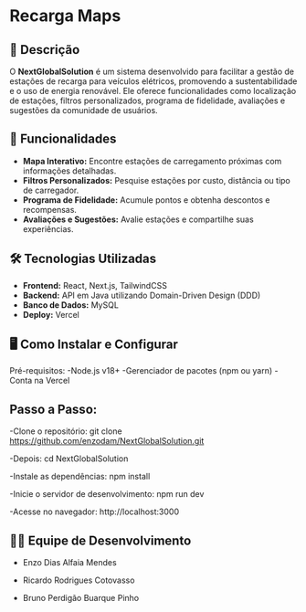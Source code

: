 # Recarga Maps

## 📜 Descrição
O **NextGlobalSolution** é um sistema desenvolvido para facilitar a gestão de estações de recarga para veículos elétricos, promovendo a sustentabilidade e o uso de energia renovável. Ele oferece funcionalidades como localização de estações, filtros personalizados, programa de fidelidade, avaliações e sugestões da comunidade de usuários.

## 🚀 Funcionalidades
- **Mapa Interativo:** Encontre estações de carregamento próximas com informações detalhadas.
- **Filtros Personalizados:** Pesquise estações por custo, distância ou tipo de carregador.
- **Programa de Fidelidade:** Acumule pontos e obtenha descontos e recompensas.
- **Avaliações e Sugestões:** Avalie estações e compartilhe suas experiências.

## 🛠️ Tecnologias Utilizadas
- **Frontend:** React, Next.js, TailwindCSS
- **Backend:** API em Java utilizando Domain-Driven Design (DDD)
- **Banco de Dados:** MySQL
- **Deploy:** Vercel

## 🖥️ Como Instalar e Configurar
Pré-requisitos:
-Node.js v18+
-Gerenciador de pacotes (npm ou yarn)
-Conta na Vercel

## Passo a Passo:

-Clone o repositório:
git clone https://github.com/enzodam/NextGlobalSolution.git

-Depois:
cd NextGlobalSolution

-Instale as dependências:
npm install

-Inicie o servidor de desenvolvimento:
npm run dev

-Acesse no navegador:
http://localhost:3000

## 👨‍💻 Equipe de Desenvolvimento
- Enzo Dias Alfaia Mendes
  
- Ricardo Rodrigues Cotovasso
  
- Bruno Perdigão Buarque Pinho
